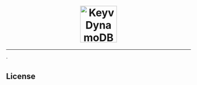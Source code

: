 <h1 align="center">
<!--emdaer-p
- '@emdaer/plugin-value-from-package'
- value: name
-->
    </br>
    <img src="https://commons.wikimedia.org/wiki/File:DynamoDB.png#/media/File:DynamoDB.png" alt="Keyv DynamoDB logo" title="Keyv DynamoDB logo" width="100">
</h1>
<p align="center">
<!--emdaer-p
  - '@emdaer/plugin-value-from-package'
  - value: description
-->
</p>
<hr />

<!--emdaer-t
  - '@emdaer/transform-table-of-contents'
--> · <!--emdaer-p
 - '@emdaer/plugin-shields'
 - shields:
     - alt: 'Travis'
       image: 'travis/e0ipso/keyv-dynamodb.svg'
       link: 'https://travis-ci.org/e0ipso/keyv-dynamodb/'
       style: 'flat-square'
     - alt: 'Coverage'
       image: 'coveralls/github/e0ipso/keyv-dynamodb.svg'
       link: 'https://coveralls.io/github/e0ipso/keyv-dynamodb/'
       style: 'flat-square'
     - alt: 'Documented with emdaer'
       image: 'badge/📓-documented%20with%20emdaer-F06632.svg'
       link: 'https://github.com/emdaer/emdaer'
       style: 'flat-square'
-->

## Install
1. `yarn add @keyv/dynamodb`
2. Create the DynamoDB table using the `aws` CLI tool. Alternatively you can use
the web dashboard to create the table, just make sure to create the expected
fields. It is important to keep the field names as provided in the example. You
will need to provision the [DynamoDB capacities](https://docs.aws.amazon.com/amazondynamodb/latest/developerguide/HowItWorks.ProvisionedThroughput.html)
based on your expected usage. Execute in a terminal:
```
# 1. Create the DynamoDb table.
# Add profile or key/secret information if necessary.
aws dynamodb create-table \
    --table-name KeyvStore \
    --attribute-definitions \
        AttributeName=Cid,AttributeType=S \
    --key-schema AttributeName=Cid,KeyType=HASH \
    --provisioned-throughput ReadCapacityUnits=1,WriteCapacityUnits=1
# 2. Enable the TTL attribute. You may need to wait for the table to finish the
# creation process.
# Add profile or key/secret information if necessary.
aws dynamodb update-time-to-live \
    --table-name KeyvStore \
    --time-to-live-specification Enabled=true,AttributeName=Expiration
```

## Why?
This project is interesting when used with the [got](npmjs.com/package/got) HTTP
client (or directly using
[cacheable-request](npmjs.com/package/cacheable-request)) inside of a Serverless
project. Traditional cache solutions like ElastiCache with Redis will force you
to deploy inside of a VPC. This has negative implications with regards to
performance (via Lambda cold-starts) and scalability (via limited subnet size).
This will allow you to have an application cache backend that doesn't require a
VPC, since DynamoDB connections from Lambda do not require to deploy into a VPC.

You can also use this project as a stand-alone arbitrary cache back-end, without
[got](npmjs.com/package/got) or
[cacheable-request](npmjs.com/package/cacheable-request)).

## Usage
```js
const Keyv = require('keyv');
 
const keyv = new Keyv('redis://user:pass@localhost:6379');
keyv.on('error', handleConnectionError);
```

Any valid redis.createClient() options will be passed directly through.

e.g:
```js
const keyv = new Keyv('redis://user:pass@localhost:6379', { disable_resubscribing: true });
```

Or you can manually create a storage adapter instance and pass it to Keyv:

```js
const Keyv = require('keyv');
const KeyvRedis = require('@keyv/redis');
 
const redis = new KeyvRedis('redis://user:pass@localhost:6379');
const keyv = new Keyv({ store: redis });
```

## Contributors
<!--emdaer-p
  - '@emdaer/plugin-contributors-details-github'
-->

## License
<!--emdaer-p
  - '@emdaer/plugin-license-reference'
-->

<!--emdaer-t
  - '@emdaer/transform-prettier'
  - options:
      proseWrap: preserve
      singleQuote: true
      trailingComma: es5
-->

